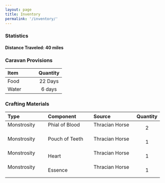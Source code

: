```yaml
---
layout: page
title: Inventory
permalink: '/inventory/'
---
```


### Statistics

#### Distance Traveled: 40 miles



### Caravan Provisions

| Item | Quantity |
|:-----|:--------:|
| Food  &emsp; &emsp;| 22 Days  |
| Water &emsp; &emsp;| 6 days   |

### Crafting Materials

|Type         |Component      |Source         |Quantity       |
|:------------|:--------------|:--------------|:-------------:|
|Monstrosity &emsp; &emsp;|Phial of Blood &emsp; &emsp;|Thracian Horse &emsp; &emsp;| 2           |
|Monstrosity &emsp; &emsp;|Pouch of Teeth &emsp; &emsp;|Thracian Horse &emsp; &emsp;| 1           |
|Monstrosity &emsp; &emsp;|Heart          &emsp; &emsp;|Thracian Horse &emsp; &emsp;| 1           |
|Monstrosity &emsp; &emsp;|Essence        &emsp; &emsp;|Thracian Horse &emsp; &emsp;| 1           |


